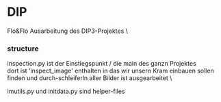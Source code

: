 # DIP
Flo&amp;Flo Ausarbeitung des DIP3-Projektes \

### structure

inspection.py ist der Einstiegspunkt / die main des ganzn Projektes \
dort ist 'inspect_image' enthalten in das wir unsern Kram einbauen sollen \
finden und durch-schleiferln aller Bilder ist ausgearbeitet \

imutils.py und initdata.py sind helper-files
